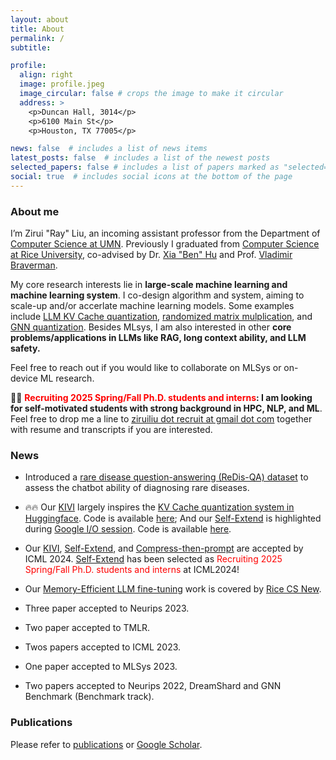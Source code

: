 ```yaml
---
layout: about
title: About
permalink: /
subtitle:

profile:
  align: right
  image: profile.jpeg
  image_circular: false # crops the image to make it circular
  address: >
    <p>Duncan Hall, 3014</p>
    <p>6100 Main St</p>
    <p>Houston, TX 77005</p>

news: false  # includes a list of news items
latest_posts: false  # includes a list of the newest posts
selected_papers: false # includes a list of papers marked as "selected={true}"
social: true  # includes social icons at the bottom of the page
---
```


### About me

I’m Zirui "Ray" Liu, an incoming assistant professor from the Department of [Computer Science at UMN](https://cse.umn.edu/cs). Previously I graduated from [Computer Science at Rice University](https://cs.rice.edu/), co-advised by Dr. [Xia "Ben" Hu](https://cs.rice.edu/~xh37/index.html) and Prof. [Vladimir Braverman](https://cs.rice.edu/~vb21/).

My core research interests lie in **large-scale machine learning and machine learning system**. I co-design algorithm and system, aiming to scale-up and/or accerlate machine learning models. Some examples include [LLM KV Cache quantization](https://arxiv.org/pdf/2402.02750), [randomized matrix mulplication](https://arxiv.org/abs/2305.15265), and [GNN quantization](https://openreview.net/pdf?id=vkaMaq95_rX). Besides MLsys, I am also interested in other **core problems/applications in LLMs like RAG, long context ability, and LLM safety.**

<!-- Recently, I've been exploring ways to train, [fine-tune](https://arxiv.org/abs/2305.15265), and [deploy](https://browse.arxiv.org/pdf/2305.11186.pdf) **Large Language Models (LLMs)** on commodity hardware, especially making them more accessible to academics. -->

<!-- **<span style="color: red">I will join the CS Department at University of Minnesota Twin Cities as an Assistant Professor in Fall 2024</span>** -->

Feel free to reach out if you would like to collaborate on MLSys or on-device ML research.


📧📧 **<span style="color: red">Recruiting 2025 Spring/Fall Ph.D. students and interns</span>: I am looking for self-motivated students with strong background in HPC, NLP, and ML**. Feel free to drop me a line to [ziruiliu dot recruit at gmail dot com](mailto:ziruiliu.recruit@gmail.com) together with resume and transcripts if you are interested.

### News
<!-- - Our new work [KIVI](https://arxiv.org/pdf/2402.02750.pdf) shows that 2-bit is enough for representing KV Cache! It can improve inference throughput by 3X and provide direct support for long context tasks. Please check our [code](https://github.com/jy-yuan/KIVI?tab=readme-ov-file) to have a try. -->

- Introduced a [rare disease question-answering (ReDis-QA) dataset](https://huggingface.co/datasets/guan-wang/ReDis-QA) to assess the chatbot ability of diagnosing rare diseases.

- 🔥🔥 Our [KIVI](https://arxiv.org/pdf/2402.02750.pdf) largely inspires the [KV Cache quantization system in Huggingface](https://huggingface.co/docs/transformers/main/en/kv_cache). Code is available [here](https://github.com/jy-yuan/KIVI); And our [Self-Extend](https://arxiv.org/abs/2401.01325) is highlighted during [Google I/O session](https://www.youtube.com/watch?v=TV7qCk1dBWA). Code is available [here](https://github.com/datamllab/LongLM).


- Our [KIVI](https://arxiv.org/pdf/2402.02750.pdf), [Self-Extend](https://arxiv.org/abs/2401.01325), and [Compress-then-prompt](https://arxiv.org/abs/2305.11186) are accepted by ICML 2024. [Self-Extend](https://arxiv.org/abs/2401.01325) has been selected as <span style="color: red"><span style="color: red">Recruiting 2025 Spring/Fall Ph.D. students and interns</span></span> at ICML2024!


- Our [Memory-Efficient LLM fine-tuning](https://arxiv.org/abs/2305.15265) work is covered by [Rice CS New](https://csweb.rice.edu/news/rice-cs-xia-ben-hu-investigates-llms-and-likely-applications).

- Three paper accepted to Neurips 2023.

- Two paper accepted to TMLR.

- Twos papers accepted to ICML 2023.

- One paper accepted to MLSys 2023.

- Two papers accepted to Neurips 2022, DreamShard and GNN Benchmark (Benchmark track).


### Publications

Please refer to [publications](https://scholar.google.com/citations?user=0i1w_egAAAAJ) or [Google Scholar](https://scholar.google.com/citations?user=0i1w_egAAAAJ).